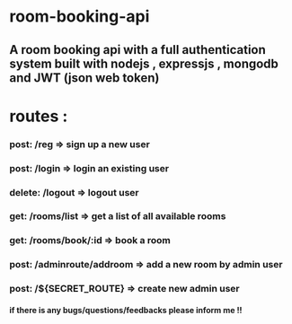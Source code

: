 # room-booking-api

## A room booking api with a full authentication system built with nodejs , expressjs , mongodb and JWT (json web token)

# routes :

### post: /reg => sign up a new user

### post: /login => login an existing user

### delete: /logout => logout user

### get: /rooms/list => get a list of all available rooms

### get: /rooms/book/:id => book a room

### post: /adminroute/addroom => add a new room by admin user

### post: /\${SECRET_ROUTE} => create new admin user

#### if there is any bugs/questions/feedbacks please inform me !!

